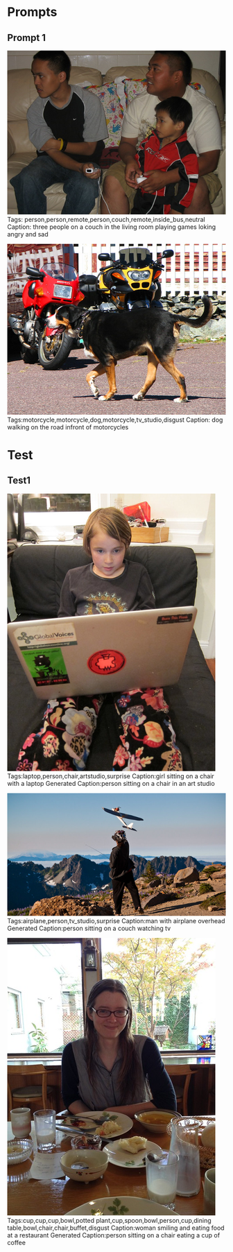 # Prompts
## Prompt 1
![](img/prompt1.jpg)
Tags: person,person,remote,person,couch,remote,inside_bus,neutral
Caption: three people on a couch in the living room playing games loking angry and sad


![](img/prompt2.jpg)
Tags:motorcycle,motorcycle,dog,motorcycle,tv_studio,disgust
Caption: dog walking on the road infront of motorcycles


# Test 

## Test1
![](img/test1.jpg)
Tags:laptop,person,chair,artstudio,surprise
Caption:girl sitting on a chair with a laptop
Generated Caption:person sitting on a chair in an art studio

![](img/test2.jpg)
Tags:airplane,person,tv_studio,surprise
Caption:man with airplane overhead
Generated Caption:person sitting on a couch watching tv

![](img/test3.jpg)
Tags:cup,cup,cup,bowl,potted plant,cup,spoon,bowl,person,cup,dining table,bowl,chair,chair,buffet,disgust
Caption:woman smiling and eating food at a restaurant
Generated Caption:person sitting on a chair eating a cup of coffee